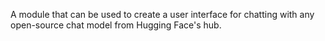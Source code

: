 
A module that can be used to create a user interface for chatting with any open-source chat model from Hugging Face's hub.
